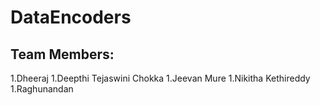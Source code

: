 # DataEncoders
## Team Members:
1.Dheeraj
1.Deepthi Tejaswini Chokka
1.Jeevan Mure
1.Nikitha Kethireddy
1.Raghunandan
